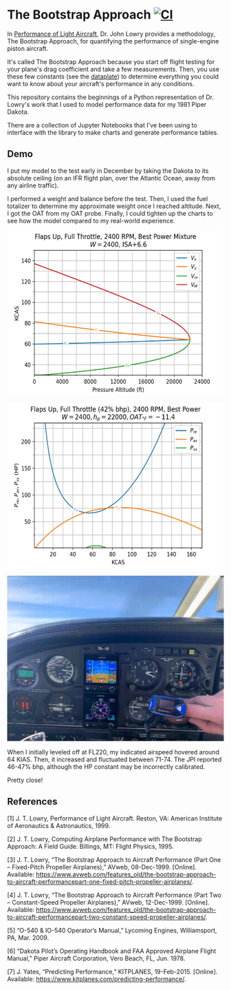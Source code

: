 # The Bootstrap Approach [![CI](https://github.com/rbreslow/the-bootstrap-approach/workflows/CI/badge.svg?branch=master)](https://github.com/rbreslow/the-bootstrap-approach/actions?query=workflow%3ACI)

In [Performance of Light Aircraft](https://arc.aiaa.org/doi/book/10.2514/4.103704), Dr. John Lowry provides a methodology, The Bootstrap Approach, for quantifying the performance of single-engine piston aircraft.

It's called The Bootstrap Approach because you start off flight testing for your plane's drag coefficient and take a few measurements. Then, you use these few constants (see the [dataplate](the_bootstrap_approach/dataplate.py)) to determine everything you could want to know about your aircraft's performance in any conditions.

This repository contains the beginnings of a Python representation of Dr. Lowry's work that I used to model performance data for my 1981 Piper Dakota.

There are a collection of Jupyter Notebooks that I've been using to interface with the library to make charts and generate performance tables.

## Demo

I put my model to the test early in December by taking the Dakota to its absolute ceiling (on an IFR flight plan, over the Atlantic Ocean, away from any airline traffic).

I performed a weight and balance before the test. Then, I used the fuel totalizer to determine my approximate weight once I reached altitude. Next, I got the OAT from my OAT probe. Finally, I could tighten up the charts to see how the model compared to my real-world experience.

<p align="center">
  <img src="docs/flight_envelope.jpg" height="384vh" />
</p>

<p align="center">
  <img src="docs/power_curves.jpg" height="384vh" />
</p>

<p align="center">
  <img src="docs/fl220.gif" height="384vh" />
</p>

When I initially leveled off at FL220, my indicated airspeed hovered around 64 KIAS. Then, it increased and fluctuated between 71-74. The JPI reported 46-47% bhp, although the HP constant may be incorrectly calibrated.

Pretty close!

## References

[1]	J. T. Lowry, Performance of Light Aircraft. Reston, VA: American Institute of Aeronautics & Astronautics, 1999.

[2]	J. T. Lowry, Computing Airplane Performance with The Bootstrap Approach: A Field Guide. Billings, MT: Flight Physics, 1995.

[3]	J. T. Lowry, “The Bootstrap Approach to Aircraft Performance (Part One – Fixed-Pitch Propeller Airplanes),” AVweb, 08-Dec-1999. [Online]. Available: https://www.avweb.com/features_old/the-bootstrap-approach-to-aircraft-performancepart-one-fixed-pitch-propeller-airplanes/.

[4]	J. T. Lowry, “The Bootstrap Approach to Aircraft Performance (Part Two – Constant-Speed Propeller Airplanes),” AVweb, 12-Dec-1999. [Online]. Available: https://www.avweb.com/features_old/the-bootstrap-approach-to-aircraft-performancepart-two-constant-speed-propeller-airplanes/.

[5]	“O-540 & IO-540 Operator’s Manual,” Lycoming Engines, Williamsport, PA, Mar. 2009.

[6]	“Dakota Pilot’s Operating Handbook and FAA Approved Airplane Flight Manual,” Piper Aircraft Corporation, Vero Beach, FL, Jun. 1978.

[7]	J. Yates, “Predicting Performance,” KITPLANES, 19-Feb-2015. [Online]. Available: https://www.kitplanes.com/predicting-performance/.
